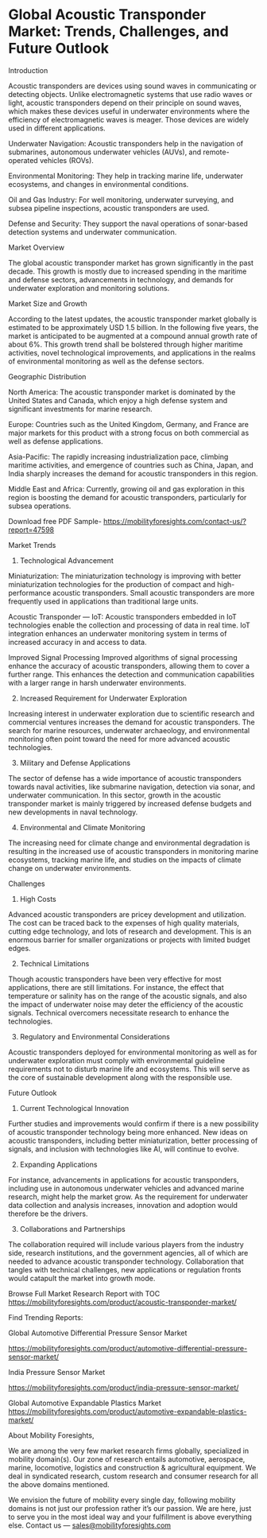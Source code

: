 # Global Acoustic Transponder Market: Trends, Challenges, and Future Outlook

Introduction

Acoustic transponders are devices using sound waves in communicating or detecting objects. Unlike electromagnetic systems that use radio waves or light, acoustic transponders depend on their principle on sound waves, which makes these devices useful in underwater environments where the efficiency of electromagnetic waves is meager. Those devices are widely used in different applications.

Underwater Navigation: Acoustic transponders help in the navigation of submarines, autonomous underwater vehicles (AUVs), and remote-operated vehicles (ROVs).

Environmental Monitoring: They help in tracking marine life, underwater ecosystems, and changes in environmental conditions.

Oil and Gas Industry: For well monitoring, underwater surveying, and subsea pipeline inspections, acoustic transponders are used.

Defense and Security: They support the naval operations of sonar-based detection systems and underwater communication.

Market Overview

The global acoustic transponder market has grown significantly in the past decade. This growth is mostly due to increased spending in the maritime and defense sectors, advancements in technology, and demands for underwater exploration and monitoring solutions.

Market Size and Growth

According to the latest updates, the acoustic transponder market globally is estimated to be approximately USD 1.5 billion. In the following five years, the market is anticipated to be augmented at a compound annual growth rate of about 6%. This growth trend shall be bolstered through higher maritime activities, novel technological improvements, and applications in the realms of environmental monitoring as well as the defense sectors.

Geographic Distribution

North America: The acoustic transponder market is dominated by the United States and Canada, which enjoy a high defense system and significant investments for marine research.

Europe: Countries such as the United Kingdom, Germany, and France are major markets for this product with a strong focus on both commercial as well as defense applications.

Asia-Pacific: The rapidly increasing industrialization pace, climbing maritime activities, and emergence of countries such as China, Japan, and India sharply increases the demand for acoustic transponders in this region.

Middle East and Africa: Currently, growing oil and gas exploration in this region is boosting the demand for acoustic transponders, particularly for subsea operations.

Download free PDF Sample- https://mobilityforesights.com/contact-us/?report=47598

Market Trends

1. Technological Advancement

Miniaturization: The miniaturization technology is improving with better miniaturization technologies for the production of compact and high-performance acoustic transponders. Small acoustic transponders are more frequently used in applications than traditional large units.

Acoustic Transponder — IoT: Acoustic transponders embedded in IoT technologies enable the collection and processing of data in real time. IoT integration enhances an underwater monitoring system in terms of increased accuracy in and access to data.

Improved Signal Processing Improved algorithms of signal processing enhance the accuracy of acoustic transponders, allowing them to cover a further range. This enhances the detection and communication capabilities with a larger range in harsh underwater environments.

2. Increased Requirement for Underwater Exploration

Increasing interest in underwater exploration due to scientific research and commercial ventures increases the demand for acoustic transponders. The search for marine resources, underwater archaeology, and environmental monitoring often point toward the need for more advanced acoustic technologies.

3. Military and Defense Applications

The sector of defense has a wide importance of acoustic transponders towards naval activities, like submarine navigation, detection via sonar, and underwater communication. In this sector, growth in the acoustic transponder market is mainly triggered by increased defense budgets and new developments in naval technology.

4. Environmental and Climate Monitoring

The increasing need for climate change and environmental degradation is resulting in the increased use of acoustic transponders in monitoring marine ecosystems, tracking marine life, and studies on the impacts of climate change on underwater environments.

Challenges

1. High Costs

Advanced acoustic transponders are pricey development and utilization. The cost can be traced back to the expenses of high quality materials, cutting edge technology, and lots of research and development. This is an enormous barrier for smaller organizations or projects with limited budget edges.

2. Technical Limitations

Though acoustic transponders have been very effective for most applications, there are still limitations. For instance, the effect that temperature or salinity has on the range of the acoustic signals, and also the impact of underwater noise may deter the efficiency of the acoustic signals. Technical overcomers necessitate research to enhance the technologies.

3. Regulatory and Environmental Considerations

Acoustic transponders deployed for environmental monitoring as well as for underwater exploration must comply with environmental guideline requirements not to disturb marine life and ecosystems. This will serve as the core of sustainable development along with the responsible use.

Future Outlook

1. Current Technological Innovation

Further studies and improvements would confirm if there is a new possibility of acoustic transponder technology being more enhanced. New ideas on acoustic transponders, including better miniaturization, better processing of signals, and inclusion with technologies like AI, will continue to evolve.

2. Expanding Applications

For instance, advancements in applications for acoustic transponders, including use in autonomous underwater vehicles and advanced marine research, might help the market grow. As the requirement for underwater data collection and analysis increases, innovation and adoption would therefore be the drivers.

3. Collaborations and Partnerships

The collaboration required will include various players from the industry side, research institutions, and the government agencies, all of which are needed to advance acoustic transponder technology. Collaboration that tangles with technical challenges, new applications or regulation fronts would catapult the market into growth mode.

Browse Full Market Research Report with TOC https://mobilityforesights.com/product/acoustic-transponder-market/

Find Trending Reports:

Global Automotive Differential Pressure Sensor Market

https://mobilityforesights.com/product/automotive-differential-pressure-sensor-market/

India Pressure Sensor Market

https://mobilityforesights.com/product/india-pressure-sensor-market/

Global Automotive Expandable Plastics Market https://mobilityforesights.com/product/automotive-expandable-plastics-market/

About Mobility Foresights,

We are among the very few market research firms globally, specialized in mobility domain(s). Our zone of research entails automotive, aerospace, marine, locomotive, logistics and construction & agricultural equipment. We deal in syndicated research, custom research and consumer research for all the above domains mentioned.

We envision the future of mobility every single day, following mobility domains is not just our profession rather it’s our passion. We are here, just to serve you in the most ideal way and your fulfillment is above everything else. Contact us — sales@mobilityforesights.com

